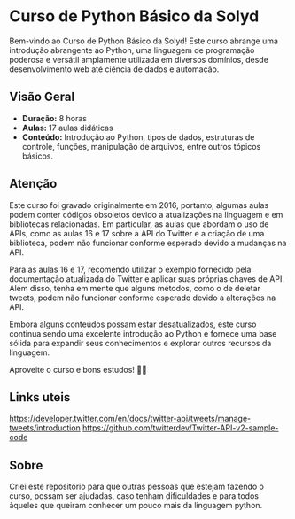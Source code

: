 # Curso de Python Básico da Solyd

Bem-vindo ao Curso de Python Básico da Solyd! Este curso abrange uma introdução abrangente ao Python, uma linguagem de programação poderosa e versátil amplamente utilizada em diversos domínios, desde desenvolvimento web até ciência de dados e automação.

## Visão Geral

- **Duração:** 8 horas
- **Aulas:** 17 aulas didáticas
- **Conteúdo:** Introdução ao Python, tipos de dados, estruturas de controle, funções, manipulação de arquivos, entre outros tópicos básicos.

## Atenção

Este curso foi gravado originalmente em 2016, portanto, algumas aulas podem conter códigos obsoletos devido a atualizações na linguagem e em bibliotecas relacionadas. Em particular, as aulas que abordam o uso de APIs, como as aulas 16 e 17 sobre a API do Twitter e a criação de uma biblioteca, podem não funcionar conforme esperado devido a mudanças na API.

Para as aulas 16 e 17, recomendo utilizar o exemplo fornecido pela documentação atualizada do Twitter e aplicar suas próprias chaves de API. Além disso, tenha em mente que alguns métodos, como o de deletar tweets, podem não funcionar conforme esperado devido a alterações na API.

Embora alguns conteúdos possam estar desatualizados, este curso continua sendo uma excelente introdução ao Python e fornece uma base sólida para expandir seus conhecimentos e explorar outros recursos da linguagem.

Aproveite o curso e bons estudos! 🐍🚀

## Links uteis
https://developer.twitter.com/en/docs/twitter-api/tweets/manage-tweets/introduction
https://github.com/twitterdev/Twitter-API-v2-sample-code

## Sobre
Criei este repositório para que outras pessoas que estejam fazendo o 
curso, possam ser ajudadas, caso tenham dificuldades e para todos àqueles que queiram conhecer um pouco mais da linguagem python.

